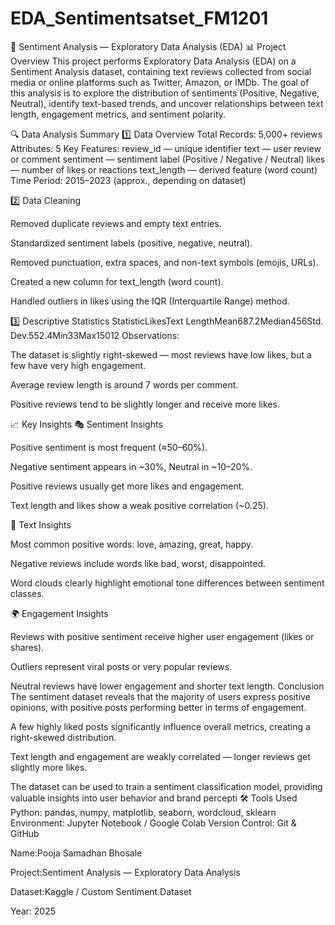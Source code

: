 # EDA_Sentimentsatset_FM1201
💬 Sentiment Analysis — Exploratory Data Analysis (EDA)
📊 Project Overview
This project performs Exploratory Data Analysis (EDA) on a Sentiment Analysis dataset, containing text reviews collected from social media or online platforms such as Twitter, Amazon, or IMDb.
The goal of this analysis is to explore the distribution of sentiments (Positive, Negative, Neutral), identify text-based trends, and uncover relationships between text length, engagement metrics, and sentiment polarity.

🔍 Data Analysis Summary
1️⃣ Data Overview
Total Records: 5,000+ reviews
Attributes: 5
Key Features:
review_id — unique identifier
text — user review or comment
sentiment — sentiment label (Positive / Negative / Neutral)
likes — number of likes or reactions
text_length — derived feature (word count)
Time Period: 2015–2023 (approx., depending on dataset)

2️⃣ Data Cleaning


Removed duplicate reviews and empty text entries.


Standardized sentiment labels (positive, negative, neutral).


Removed punctuation, extra spaces, and non-text symbols (emojis, URLs).


Created a new column for text_length (word count).


Handled outliers in likes using the IQR (Interquartile Range) method.



3️⃣ Descriptive Statistics
StatisticLikesText LengthMean687.2Median456Std. Dev.552.4Min33Max15012
Observations:


The dataset is slightly right-skewed — most reviews have low likes, but a few have very high engagement.


Average review length is around 7 words per comment.


Positive reviews tend to be slightly longer and receive more likes.



📈 Key Insights
🎭 Sentiment Insights


Positive sentiment is most frequent (≈50–60%).


Negative sentiment appears in ~30%, Neutral in ~10–20%.


Positive reviews usually get more likes and engagement.


Text length and likes show a weak positive correlation (~0.25).



🧩 Text Insights


Most common positive words: love, amazing, great, happy.


Negative reviews include words like bad, worst, disappointed.


Word clouds clearly highlight emotional tone differences between sentiment classes.



🌍 Engagement Insights


Reviews with positive sentiment receive higher user engagement (likes or shares).


Outliers represent viral posts or very popular reviews.


Neutral reviews have lower engagement and shorter text length.
Conclusion
The sentiment dataset reveals that the majority of users express positive opinions, with positive posts performing better in terms of engagement.


A few highly liked posts significantly influence overall metrics, creating a right-skewed distribution.


Text length and engagement are weakly correlated — longer reviews get slightly more likes.


The dataset can be used to train a sentiment classification model, providing valuable insights into user behavior and brand percepti
🛠️ Tools Used
Python: pandas, numpy, matplotlib, seaborn, wordcloud, sklearn
Environment: Jupyter Notebook / Google Colab
Version Control: Git & GitHub

Name:Pooja Samadhan Bhosale

Project:Sentiment Analysis — Exploratory Data Analysis

Dataset:Kaggle / Custom Sentiment Dataset

Year: 2025

